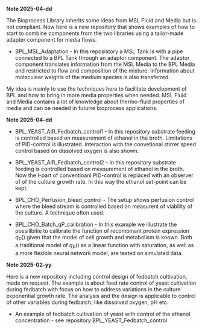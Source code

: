 **Note 2025-04-dd**

The Bioprocess Library inherits some ideas from MSL Fluid and Media but is not compliant. Now here is a new repository that shows examples of how to start to combine components from the two libraries using a tailor-made adapter component for media flows. 

* BPL\_MSL\_Adaptation - In this reposistory a MSL Tank is with a pipe connected to a BPL Tank through an adaptor component. The adaptor component translates information from the MSL Media to the BPL Media and restricted to flow and composition of the mixture. Information about moleculear weights of the medium species is also transferred. 

My idea is mainly to use the techniques here to facilitate development of BPL and how to bring in more media properties when needed.  MSL Fluid and Media contains a lot of knowledge about thermo-fluid properties of media and can be needed in futurre bioprocess applications.







**Note 2025-04-dd** 

* BPL\_YEAST\_AIR\_Fedbatch\_control1 - In this repository substrate feeding is controlled based on measurement of ethanol in the broth. Limitations of PID-control is illustrated. Interaction with the convetional stirrer speed control based on dissolved oxygen is also shown. 

* BPL\_YEAST\_AIR\_Fedbatch\_control2 - In this repository substrate feeding is controlled based on measurement of ethanol in the broth. Now the I-part of conventioanl PID-control is replaced with an observer of of the culture growth rate. In this way the ethanol set-point can be kept.

* BPL\_CHO\_Perfusion\_bleed\_control - The setup shows perfusion control where the bleed stream is controlled based on measurent of viability of the culture. A technique often used. 

* BPL\_CHO\_Batch\_qP\_calibration - In this example we illustrate the possilibitie to calibrate the function of recombinant protein expression $q_P()$  given that the model of cell growth and metabolism is known. Both a traditional model of $q_P()$ as a linear function with saturation, as well as a more flexible neural network model, are tested on simulated data. 


**Note 2025-02-yy** 

Here is a new repository including control design of fedbatch cultivation, made on request.
The example is about feed rate control of yeast cultivation during fedbatch with focus on 
how to address variations in the culture exponential growth rate. The analysis and the design is applicable
to control of other variables during fedbatch, like dissolved oxygen, pH etc. 

* An example of fedbatch cultivation of yeast with control of the ethanol concentration - see repository BPL\_YEAST\_Fedbatch\_control
